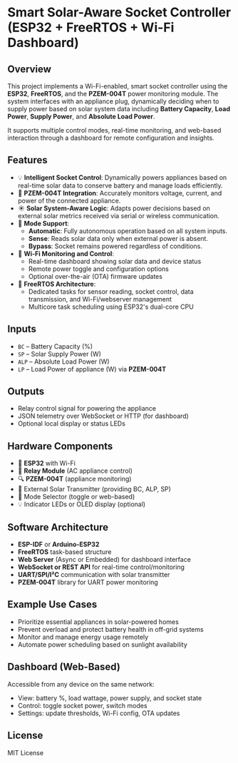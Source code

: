 # Smart Solar-Aware Socket Controller (ESP32 + FreeRTOS + Wi-Fi Dashboard)

## Overview

This project implements a Wi-Fi-enabled, smart socket controller using the **ESP32**, **FreeRTOS**, and the **PZEM-004T** power monitoring module. The system interfaces with an appliance plug, dynamically deciding when to supply power based on solar system data including **Battery Capacity**, **Load Power**, **Supply Power**, and **Absolute Load Power**.

It supports multiple control modes, real-time monitoring, and web-based interaction through a dashboard for remote configuration and insights.

## Features

- 💡 **Intelligent Socket Control**: Dynamically powers appliances based on real-time solar data to conserve battery and manage loads efficiently.
- 🔌 **PZEM-004T Integration**: Accurately monitors voltage, current, and power of the connected appliance.
- ☀️ **Solar System-Aware Logic**: Adapts power decisions based on external solar metrics received via serial or wireless communication.
- 🧠 **Mode Support**:
  - **Automatic**: Fully autonomous operation based on all system inputs.
  - **Sense**: Reads solar data only when external power is absent.
  - **Bypass**: Socket remains powered regardless of conditions.
- 📶 **Wi-Fi Monitoring and Control**:
  - Real-time dashboard showing solar data and device status
  - Remote power toggle and configuration options
  - Optional over-the-air (OTA) firmware updates
- 🔄 **FreeRTOS Architecture**:
  - Dedicated tasks for sensor reading, socket control, data transmission, and Wi-Fi/webserver management
  - Multicore task scheduling using ESP32's dual-core CPU

## Inputs

- `BC` – Battery Capacity (%)
- `SP` – Solar Supply Power (W)
- `ALP` – Absolute Load Power (W)
- `LP` – Load Power of appliance (W) via **PZEM-004T**

## Outputs

- Relay control signal for powering the appliance
- JSON telemetry over WebSocket or HTTP (for dashboard)
- Optional local display or status LEDs

## Hardware Components

- 🧠 **ESP32** with Wi-Fi
- 🔌 **Relay Module** (AC appliance control)
- 🔍 **PZEM-004T** (appliance monitoring)
- 📡 External Solar Transmitter (providing BC, ALP, SP)
- 🔘 Mode Selector (toggle or web-based)
- 💡 Indicator LEDs or OLED display (optional)

## Software Architecture

- **ESP-IDF** or **Arduino-ESP32**
- **FreeRTOS** task-based structure
- **Web Server** (Async or Embedded) for dashboard interface
- **WebSocket or REST API** for real-time control/monitoring
- **UART/SPI/I²C** communication with solar transmitter
- **PZEM-004T** library for UART power monitoring

## Example Use Cases

- Prioritize essential appliances in solar-powered homes
- Prevent overload and protect battery health in off-grid systems
- Monitor and manage energy usage remotely
- Automate power scheduling based on sunlight availability

## Dashboard (Web-Based)

Accessible from any device on the same network:
- View: battery %, load wattage, power supply, and socket state
- Control: toggle socket power, switch modes
- Settings: update thresholds, Wi-Fi config, OTA updates

## License

MIT License

